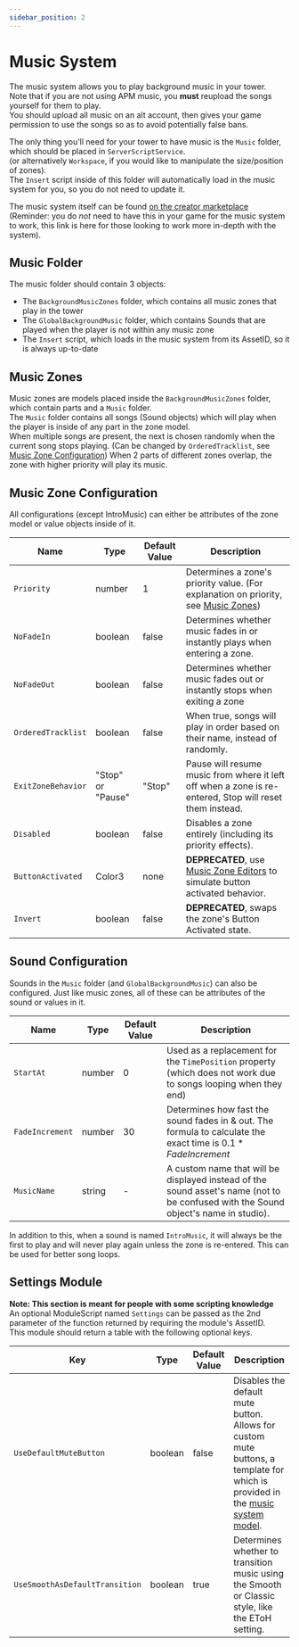 ```yaml
---
sidebar_position: 2
---
```


# Music System

The music system allows you to play background music in your tower.  
Note that if you are not using APM music, you **must** reupload the songs yourself for them to play.  
You should upload all music on an alt account, then gives your game permission to use the songs so as to avoid potentially false bans.

The only thing you'll need for your tower to have music is the `Music` folder, which should be placed in `ServerScriptService`.  
(or alternatively `Workspace`, if you would like to manipulate the size/position of zones).  
The `Insert` script inside of this folder will automatically load in the music system for you, so you do not need to update it.

The music system itself can be found [on the creator marketplace][music-system] (Reminder: you do _not_ need to have this in your game for the music system to work, this link is here for those looking to work more in-depth with the system).

## Music Folder

The music folder should contain 3 objects:

- The `BackgroundMusicZones` folder, which contains all music zones that play in the tower
- The `GlobalBackgroundMusic` folder, which contains Sounds that are played when the player is not within any music zone
- The `Insert` script, which loads in the music system from its AssetID, so it is always up-to-date

## Music Zones

Music zones are models placed inside the `BackgroundMusicZones` folder, which contain parts and a `Music` folder.  
The `Music` folder contains all songs (Sound objects) which will play when the player is inside of any part in the zone model.  
When multiple songs are present, the next is chosen randomly when the current song stops playing. (Can be changed by `OrderedTracklist`, see [Music Zone Configuration](#music-zone-configuration))
When 2 parts of different zones overlap, the zone with higher priority will play its music.

## Music Zone Configuration

All configurations (except IntroMusic) can either be attributes of the zone model or value objects inside of it.

| Name | Type | Default Value | Description
|------|------|---------------|------------
| `Priority` | number | 1 | Determines a zone's priority value. (For explanation on priority, see [Music Zones](#music-zones))
| `NoFadeIn` | boolean | false | Determines whether music fades in or instantly plays when entering a zone.
| `NoFadeOut` | boolean | false | Determines whether music fades out or instantly stops when exiting a zone
| `OrderedTracklist` | boolean | false | When true, songs will play in order based on their name, instead of randomly.
| `ExitZoneBehavior` | "Stop" or "Pause" | "Stop" | Pause will resume music from where it left off when a zone is re-entered, Stop will reset them instead.
| `Disabled` | boolean | false | Disables a zone entirely (including its priority effects).
| `ButtonActivated` | Color3 | none | **DEPRECATED**, use [Music Zone Editors](client-objects/music-zone-editors.md) to simulate button activated behavior.
| `Invert` | boolean | false | **DEPRECATED**, swaps the zone's Button Activated state.

## Sound Configuration

Sounds in the `Music` folder (and `GlobalBackgroundMusic`) can also be configured.
Just like music zones, all of these can be attributes of the sound or values in it.

| Name | Type | Default Value | Description
|------|------|---------------|------------
| `StartAt` | number | 0 | Used as a replacement for the `TimePosition` property (which does not work due to songs looping when they end)
| `FadeIncrement` | number | 30 | Determines how fast the sound fades in & out. The formula to calculate the exact time is $0.1 * FadeIncrement$
| `MusicName` | string | - | A custom name that will be displayed instead of the sound asset's name (not to be confused with the Sound object's name in studio).

In addition to this, when a sound is named `IntroMusic`, it will always be the first to play and will never play again unless the zone is re-entered. This can be used for better song loops.

## Settings Module

**Note: This section is meant for people with some scripting knowledge**  
An optional ModuleScript named `Settings` can be passed as the 2nd parameter of the function returned by requiring the module's AssetID.  
This module should return a table with the following optional keys.

| Key | Type | Default Value | Description
|-----|------|---------------|------------
| `UseDefaultMuteButton` | boolean | false | Disables the default mute button. Allows for custom mute buttons, a template for which is provided in the [music system model][music-system].
| `UseSmoothAsDefaultTransition` | boolean | true | Determines whether to transition music using the Smooth or Classic style, like the EToH setting.

[music-system]: https://create.roblox.com/store/asset/16989944963
